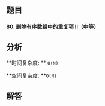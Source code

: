 ## 题目

#### [80. 删除有序数组中的重复项 II（中等）](https://leetcode-cn.com/problems/remove-duplicates-from-sorted-array-ii/)



## 分析


**时间复杂度: ** `O(N)`

**空间复杂度:  **`O(N)`

## 解答

```go
```

